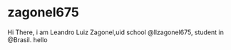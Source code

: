 # zagonel675
Hi There, i am Leandro Luiz Zagonel,uid school @llzagonel675, student in @Brasil. hello
